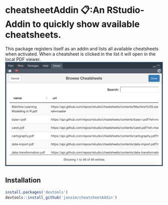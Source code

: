 # cheatsheetAddin 📋:An RStudio-Addin to quickly show available cheatsheets.
This package registers itself as an addin and lists all available cheatsheets
when activated. When a cheatsheet is clicked in the list it will open in the local PDF viewer.![screenshot](./screenshot.png)

## Installation
```r
install.packages('devtools')
devtools::install_github('jansim/cheatsheetAddin')
```

